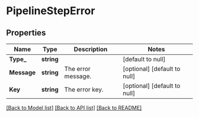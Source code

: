 # PipelineStepError

## Properties
Name | Type | Description | Notes
------------ | ------------- | ------------- | -------------
**Type_** | **string** |  | [default to null]
**Message** | **string** | The error message. | [optional] [default to null]
**Key** | **string** | The error key. | [optional] [default to null]

[[Back to Model list]](../README.md#documentation-for-models) [[Back to API list]](../README.md#documentation-for-api-endpoints) [[Back to README]](../README.md)


